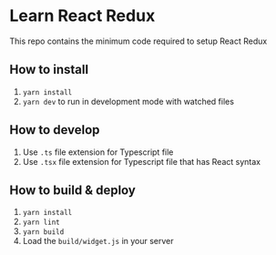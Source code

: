 # Learn React Redux

This repo contains the minimum code required to setup React Redux 

## How to install

1. `yarn install`
2. `yarn dev` to run in development mode with watched files

## How to develop

1. Use `.ts` file extension for Typescript file
2. Use `.tsx` file extension for Typescript file that has React syntax

## How to build & deploy

1. `yarn install`
2. `yarn lint`
3. `yarn build`
4. Load the `build/widget.js` in your server 

